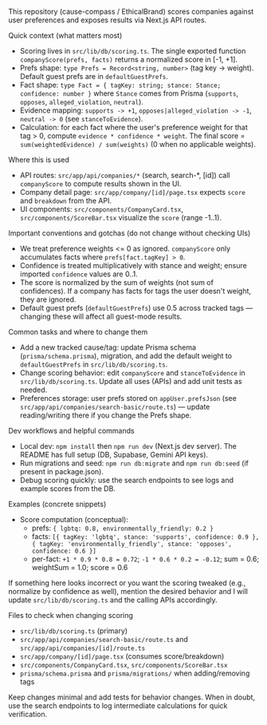 This repository (cause-compass / EthicalBrand) scores companies against user preferences and exposes results via Next.js API routes.

Quick context (what matters most)
- Scoring lives in `src/lib/db/scoring.ts`. The single exported function `companyScore(prefs, facts)` returns a normalized score in [-1, +1].
- Prefs shape: `type Prefs = Record<string, number>` (tag key -> weight). Default guest prefs are in `defaultGuestPrefs`.
- Fact shape: `type Fact = { tagKey: string; stance: Stance; confidence: number }` where `Stance` comes from Prisma (`supports`, `opposes`, `alleged_violation`, `neutral`).
- Evidence mapping: `supports -> +1`, `opposes|alleged_violation -> -1`, `neutral -> 0` (see `stanceToEvidence`).
- Calculation: for each fact where the user's preference weight for that tag > 0, compute `evidence * confidence * weight`. The final score = `sum(weightedEvidence) / sum(weights)` (0 when no applicable weights).

Where this is used
- API routes: `src/app/api/companies/*` (search, search-*, [id]) call `companyScore` to compute results shown in the UI.
- Company detail page: `src/app/company/[id]/page.tsx` expects `score` and `breakdown` from the API.
- UI components: `src/components/CompanyCard.tsx`, `src/components/ScoreBar.tsx` visualize the `score` (range -1..1).

Important conventions and gotchas (do not change without checking UIs)
- We treat preference weights <= 0 as ignored. `companyScore` only accumulates facts where `prefs[fact.tagKey] > 0`.
- Confidence is treated multiplicatively with stance and weight; ensure imported `confidence` values are 0..1.
- The score is normalized by the sum of weights (not sum of confidences). If a company has facts for tags the user doesn't weight, they are ignored.
- Default guest prefs (`defaultGuestPrefs`) use 0.5 across tracked tags — changing these will affect all guest-mode results.

Common tasks and where to change them
- Add a new tracked cause/tag: update Prisma schema (`prisma/schema.prisma`), migration, and add the default weight to `defaultGuestPrefs` in `src/lib/db/scoring.ts`.
- Change scoring behavior: edit `companyScore` and `stanceToEvidence` in `src/lib/db/scoring.ts`. Update all uses (APIs) and add unit tests as needed.
- Preferences storage: user prefs stored on `appUser.prefsJson` (see `src/app/api/companies/search-basic/route.ts`) — update reading/writing there if you change the Prefs shape.

Dev workflows and helpful commands
- Local dev: `npm install` then `npm run dev` (Next.js dev server). The README has full setup (DB, Supabase, Gemini API keys).
- Run migrations and seed: `npm run db:migrate` and `npm run db:seed` (if present in package.json).
- Debug scoring quickly: use the search endpoints to see logs and example scores from the DB.

Examples (concrete snippets)
- Score computation (conceptual):
  - prefs: `{ lgbtq: 0.8, environmentally_friendly: 0.2 }`
  - facts: `[{ tagKey: 'lgbtq', stance: 'supports', confidence: 0.9 }, { tagKey: 'environmentally_friendly', stance: 'opposes', confidence: 0.6 }]`
  - per-fact: `+1 * 0.9 * 0.8 = 0.72`; `-1 * 0.6 * 0.2 = -0.12`; sum = 0.6; weightSum = 1.0; score = 0.6

If something here looks incorrect or you want the scoring tweaked (e.g., normalize by confidence as well), mention the desired behavior and I will update `src/lib/db/scoring.ts` and the calling APIs accordingly.

Files to check when changing scoring
- `src/lib/db/scoring.ts` (primary)
- `src/app/api/companies/search-basic/route.ts` and `src/app/api/companies/[id]/route.ts`
- `src/app/company/[id]/page.tsx` (consumes score/breakdown)
- `src/components/CompanyCard.tsx`, `src/components/ScoreBar.tsx`
- `prisma/schema.prisma` and `prisma/migrations/` when adding/removing tags

Keep changes minimal and add tests for behavior changes. When in doubt, use the search endpoints to log intermediate calculations for quick verification.
